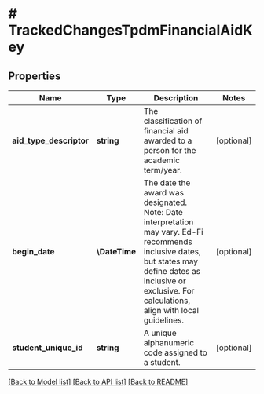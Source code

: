# # TrackedChangesTpdmFinancialAidKey

## Properties

Name | Type | Description | Notes
------------ | ------------- | ------------- | -------------
**aid_type_descriptor** | **string** | The classification of financial aid awarded to a person for the academic term/year. | [optional]
**begin_date** | **\DateTime** | The date the award was designated.  Note: Date interpretation may vary. Ed-Fi recommends inclusive dates, but states may define dates as inclusive or exclusive. For calculations, align with local guidelines. | [optional]
**student_unique_id** | **string** | A unique alphanumeric code assigned to a student. | [optional]

[[Back to Model list]](../../README.md#models) [[Back to API list]](../../README.md#endpoints) [[Back to README]](../../README.md)
